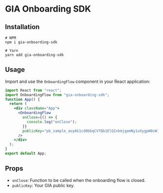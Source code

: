 # GIA Onboarding SDK

## Installation

```
# NPM
npm i gia-onboarding-sdk

# Yarn
yarn add gia-onboarding-sdk
```

## Usage

Import and use the `OnboardingFlow` component in your React application:

```jsx
import React from "react";
import OnboardingFlow from "gia-onboarding-sdk";
function App() {
  return (
    <div className="App">
      <OnboardingFlow
        onClose={() => {
          console.log("onClose");
        }}
        publicKey="pb_sample_aoyAk1cd8bbqCV7Qb1ElQInkmjgemNy1uXygpW0sW1g"
      />
    </div>
  );
}
export default App;
```

## Props

- `onClose`: Function to be called when the onboarding flow is closed.
- `publicKey`: Your GIA public key.
